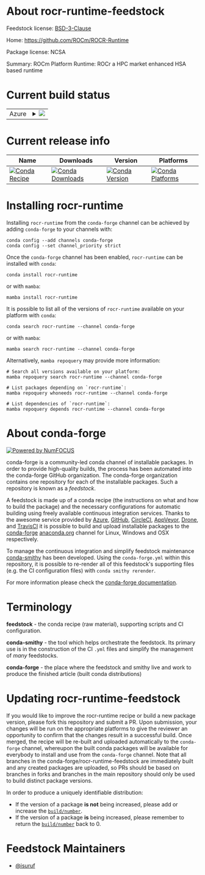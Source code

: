 About rocr-runtime-feedstock
============================

Feedstock license: [BSD-3-Clause](https://github.com/conda-forge/rocr-runtime-feedstock/blob/main/LICENSE.txt)

Home: https://github.com/ROCm/ROCR-Runtime

Package license: NCSA

Summary: ROCm Platform Runtime: ROCr a HPC market enhanced HSA based runtime

Current build status
====================


<table>
    
  <tr>
    <td>Azure</td>
    <td>
      <details>
        <summary>
          <a href="https://dev.azure.com/conda-forge/feedstock-builds/_build/latest?definitionId=8383&branchName=main">
            <img src="https://dev.azure.com/conda-forge/feedstock-builds/_apis/build/status/rocr-runtime-feedstock?branchName=main">
          </a>
        </summary>
        <table>
          <thead><tr><th>Variant</th><th>Status</th></tr></thead>
          <tbody><tr>
              <td>linux_64</td>
              <td>
                <a href="https://dev.azure.com/conda-forge/feedstock-builds/_build/latest?definitionId=8383&branchName=main">
                  <img src="https://dev.azure.com/conda-forge/feedstock-builds/_apis/build/status/rocr-runtime-feedstock?branchName=main&jobName=linux&configuration=linux%20linux_64_" alt="variant">
                </a>
              </td>
            </tr>
          </tbody>
        </table>
      </details>
    </td>
  </tr>
</table>

Current release info
====================

| Name | Downloads | Version | Platforms |
| --- | --- | --- | --- |
| [![Conda Recipe](https://img.shields.io/badge/recipe-rocr--runtime-green.svg)](https://anaconda.org/conda-forge/rocr-runtime) | [![Conda Downloads](https://img.shields.io/conda/dn/conda-forge/rocr-runtime.svg)](https://anaconda.org/conda-forge/rocr-runtime) | [![Conda Version](https://img.shields.io/conda/vn/conda-forge/rocr-runtime.svg)](https://anaconda.org/conda-forge/rocr-runtime) | [![Conda Platforms](https://img.shields.io/conda/pn/conda-forge/rocr-runtime.svg)](https://anaconda.org/conda-forge/rocr-runtime) |

Installing rocr-runtime
=======================

Installing `rocr-runtime` from the `conda-forge` channel can be achieved by adding `conda-forge` to your channels with:

```
conda config --add channels conda-forge
conda config --set channel_priority strict
```

Once the `conda-forge` channel has been enabled, `rocr-runtime` can be installed with `conda`:

```
conda install rocr-runtime
```

or with `mamba`:

```
mamba install rocr-runtime
```

It is possible to list all of the versions of `rocr-runtime` available on your platform with `conda`:

```
conda search rocr-runtime --channel conda-forge
```

or with `mamba`:

```
mamba search rocr-runtime --channel conda-forge
```

Alternatively, `mamba repoquery` may provide more information:

```
# Search all versions available on your platform:
mamba repoquery search rocr-runtime --channel conda-forge

# List packages depending on `rocr-runtime`:
mamba repoquery whoneeds rocr-runtime --channel conda-forge

# List dependencies of `rocr-runtime`:
mamba repoquery depends rocr-runtime --channel conda-forge
```


About conda-forge
=================

[![Powered by
NumFOCUS](https://img.shields.io/badge/powered%20by-NumFOCUS-orange.svg?style=flat&colorA=E1523D&colorB=007D8A)](https://numfocus.org)

conda-forge is a community-led conda channel of installable packages.
In order to provide high-quality builds, the process has been automated into the
conda-forge GitHub organization. The conda-forge organization contains one repository
for each of the installable packages. Such a repository is known as a *feedstock*.

A feedstock is made up of a conda recipe (the instructions on what and how to build
the package) and the necessary configurations for automatic building using freely
available continuous integration services. Thanks to the awesome service provided by
[Azure](https://azure.microsoft.com/en-us/services/devops/), [GitHub](https://github.com/),
[CircleCI](https://circleci.com/), [AppVeyor](https://www.appveyor.com/),
[Drone](https://cloud.drone.io/welcome), and [TravisCI](https://travis-ci.com/)
it is possible to build and upload installable packages to the
[conda-forge](https://anaconda.org/conda-forge) [anaconda.org](https://anaconda.org/)
channel for Linux, Windows and OSX respectively.

To manage the continuous integration and simplify feedstock maintenance
[conda-smithy](https://github.com/conda-forge/conda-smithy) has been developed.
Using the ``conda-forge.yml`` within this repository, it is possible to re-render all of
this feedstock's supporting files (e.g. the CI configuration files) with ``conda smithy rerender``.

For more information please check the [conda-forge documentation](https://conda-forge.org/docs/).

Terminology
===========

**feedstock** - the conda recipe (raw material), supporting scripts and CI configuration.

**conda-smithy** - the tool which helps orchestrate the feedstock.
                   Its primary use is in the construction of the CI ``.yml`` files
                   and simplify the management of *many* feedstocks.

**conda-forge** - the place where the feedstock and smithy live and work to
                  produce the finished article (built conda distributions)


Updating rocr-runtime-feedstock
===============================

If you would like to improve the rocr-runtime recipe or build a new
package version, please fork this repository and submit a PR. Upon submission,
your changes will be run on the appropriate platforms to give the reviewer an
opportunity to confirm that the changes result in a successful build. Once
merged, the recipe will be re-built and uploaded automatically to the
`conda-forge` channel, whereupon the built conda packages will be available for
everybody to install and use from the `conda-forge` channel.
Note that all branches in the conda-forge/rocr-runtime-feedstock are
immediately built and any created packages are uploaded, so PRs should be based
on branches in forks and branches in the main repository should only be used to
build distinct package versions.

In order to produce a uniquely identifiable distribution:
 * If the version of a package **is not** being increased, please add or increase
   the [``build/number``](https://docs.conda.io/projects/conda-build/en/latest/resources/define-metadata.html#build-number-and-string).
 * If the version of a package **is** being increased, please remember to return
   the [``build/number``](https://docs.conda.io/projects/conda-build/en/latest/resources/define-metadata.html#build-number-and-string)
   back to 0.

Feedstock Maintainers
=====================

* [@isuruf](https://github.com/isuruf/)

